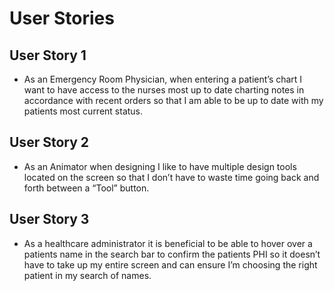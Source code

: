 # User Stories

## User Story 1
- As an Emergency Room Physician, when entering a patient’s chart I want to have access to the nurses most up to date charting notes in accordance with recent orders so that I am able to be up to date with my patients most current status.


## User Story 2 
- As an Animator when designing I like to have multiple design tools located on the screen so that I don’t have to waste time going back and forth between a “Tool” button.


## User Story 3
- As a healthcare administrator it is beneficial to be able to hover over a patients name in the search bar to confirm the patients PHI so it doesn’t have to take up my entire screen and can ensure I’m choosing the right patient in my search of names.


